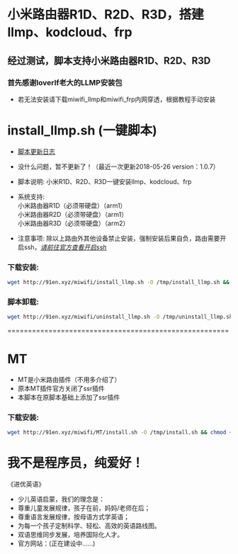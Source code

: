 # 小米路由器R1D、R2D、R3D，搭建llmp、kodcloud、frp
## 经过测试，脚本支持小米路由器R1D、R2D、R3D
### 首先感谢loverlf老大的LLMP安装包

- 若无法安装请下载miwifi_llmp和miwifi_frp内网穿透，根据教程手动安装

install_llmp.sh (一键脚本)
======
- [脚本更新日志](https://github.com/wo20ljj/miwifi/blob/master/log.md)
- 没什么问题，暂不更新了！（最近一次更新2018-05-26 version：1.0.7）

- 脚本说明: 小米R1D、R2D、R3D一键安装llmp、kodcloud、frp
- 系统支持:   
  小米路由器R1D（必须带硬盘）（arm1）  
  小米路由器R2D（必须带硬盘）（arm1）  
  小米路由器R3D（必须带硬盘）（arm2）  
- 注意事项: 除以上路由外其他设备禁止安装，强制安装后果自负，路由需要开启ssh，[*请前往官方查看开启ssh*](http://www1.miwifi.com/miwifi_open.html)

### 下载安装:
``` bash
wget http://91en.xyz/miwifi/install_llmp.sh -O /tmp/install_llmp.sh && chmod +x /tmp/install_llmp.sh && /tmp/install_llmp.sh
```

### 脚本卸载:
``` bash
wget http://91en.xyz/miwifi/uninstall_llmp.sh -O /tmp/uninstall_llmp.sh && chmod +x /tmp/uninstall_llmp.sh && /tmp/uninstall_llmp.sh
```
======================================================
# MT 
- MT是小米路由插件（不用多介绍了）
- 原本MT插件官方关闭了ssr插件
- 本脚本在原脚本基础上添加了ssr插件

### 下载安装:
``` bash
wget http://91en.xyz/miwifi/MT/install.sh -O /tmp/install.sh && chmod +x /tmp/install.sh && /tmp/install.sh
```


我不是程序员，纯爱好！
======

《进优英语》
- 少儿英语启蒙，我们的理念是：
- 尊重儿童发展规律，孩子在前，妈妈/老师在后；
- 尊重语言发展规律，按母语方式学英语；
- 为每一个孩子定制科学、轻松、高效的英语路线图。
- 双语思维同步发展，培养国际化人才。
- 官方网站：(正在建设中……)
